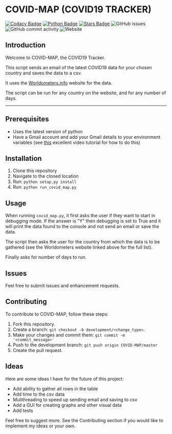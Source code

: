 # COVID-MAP (COVID19 TRACKER)

[![Codacy Badge](https://api.codacy.com/project/badge/Grade/2bb0ce2b4bc64584b102d0b4c54d9941)](https://www.codacy.com/manual/EquallyWolf/COVID-MAP?utm_source=github.com&amp;utm_medium=referral&amp;utm_content=EquallyWolf/COVID-MAP&amp;utm_campaign=Badge_Grade) [![Python Badge](https://img.shields.io/badge/python-3.8-blue)]("") [![Stars Badge](https://img.shields.io/github/stars/EquallyWolf/COVID-MAP)]("") ![GitHub issues](https://img.shields.io/github/issues/EquallyWolf/COVID-MAP) ![GitHub commit activity](https://img.shields.io/github/commit-activity/y/EquallyWolf/COVID-MAP) ![Website](https://img.shields.io/website?down_color=red&down_message=offline&up_color=green&up_message=online&url=https%3A%2F%2Fequallywolf.github.io%2FCOVID-MAP%2F)

## Introduction

Welcome to COVID-MAP, the COVID19 Tracker.

This script sends an email of the latest COVID19 data for your chosen country and saves the data to a csv.

It uses the [Worldometers.info](https://www.worldometers.info/coronavirus/) website for the data.

The script can be run for any country on the website, and for any number of days.

---

## Prerequisites

* Uses the latest version of python
* Have a Gmail account and add your Gmail details to your environment variables (see [this](https://www.youtube.com/watch?v=IolxqkL7cD8) excellent video tutorial for how to do this)

## Installation

1. Clone this repository
2. Navigate to the cloned location
3. Run: `python setup.py install`
4. Run: `python run_covid_map.py`

## Usage

When running `covid_map.py`, it first asks the user if they want to start in debugging mode. If the answer is "Y" then debugging is set to True and it will print the data found to the console and not send an email or save the data.

The script then asks the user for the country from which the data is to be gathered (see the Worldometers website linked above for the full list).

Finally asks for number of days to run.

## Issues

Feel free to submit issues and enhancement requests.

## Contributing

To contribute to COVID-MAP, follow these steps:

1. Fork this repository.
2. Create a branch: `git checkout -b development/<change_type>`.
3. Make your changes and commit them: `git commit -m '<commit_message>'`
4. Push to the development branch: `git push origin COVID-MAP/master`
5. Create the pull request.

## Ideas

Here are some ideas I have for the future of this project:

* Add ability to gather all rows in the table
* Add time to the csv data
* Mulithreading to speed up sending email and saving to csv
* Add a GUI for creating graphs and other visual data
* Add tests

Feel free to suggest more. See the Contributing section if you would like to implement my ideas or your own.
